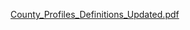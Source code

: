 [County_Profiles_Definitions_Updated.pdf](https://github.com/afarrey11/countyprofiles/files/9354685/County_Profiles_Definitions_Updated.pdf)
